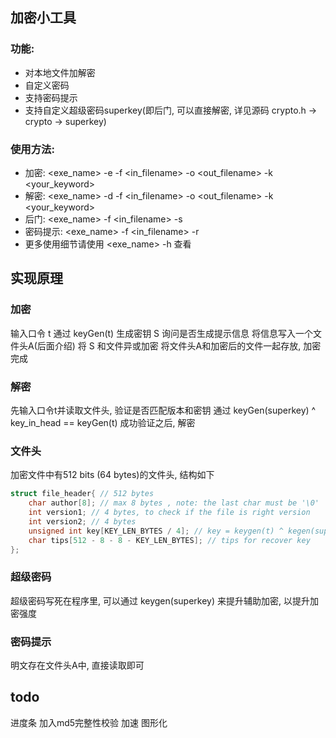 ## 加密小工具

### 功能: 
- 对本地文件加解密
- 自定义密码
- 支持密码提示
- 支持自定义超级密码superkey(即后门, 可以直接解密, 详见源码 crypto.h -> crypto -> superkey)

### 使用方法:
- 加密: <exe_name> -e -f <in_filename> -o <out_filename> -k <your_keyword>
- 解密: <exe_name> -d -f <in_filename> -o <out_filename> -k <your_keyword>
- 后门: <exe_name> -f <in_filename> -s
- 密码提示: <exe_name> -f <in_filename> -r
- 更多使用细节请使用 <exe_name> -h 查看

## 实现原理

### 加密
输入口令 t
通过 keyGen(t) 生成密钥 S
询问是否生成提示信息
将信息写入一个文件头A(后面介绍)
将 S 和文件异或加密
将文件头A和加密后的文件一起存放, 加密完成

### 解密
先输入口令t并读取文件头, 验证是否匹配版本和密钥
通过 keyGen(superkey) ^ key_in_head == keyGen(t)
成功验证之后, 解密


### 文件头
加密文件中有512 bits (64 bytes)的文件头, 结构如下
```cpp
struct file_header{ // 512 bytes
    char author[8]; // max 8 bytes , note: the last char must be '\0'
    int version1; // 4 bytes, to check if the file is right version
    int version2; // 4 bytes
    unsigned int key[KEY_LEN_BYTES / 4]; // key = keygen(t) ^ kegen(superkey)
    char tips[512 - 8 - 8 - KEY_LEN_BYTES]; // tips for recover key
};
```

### 超级密码
超级密码写死在程序里, 可以通过 keygen(superkey) 来提升辅助加密, 以提升加密强度

### 密码提示
明文存在文件头A中, 直接读取即可

## todo
进度条
加入md5完整性校验
加速
图形化
